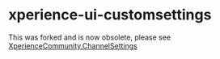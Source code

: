 # xperience-ui-customsettings
This was forked and is now obsolete, please see [XperienceCommunity.ChannelSettings](https://github.com/KenticoDevTrev/XperienceCommunity.ChannelSettings)
